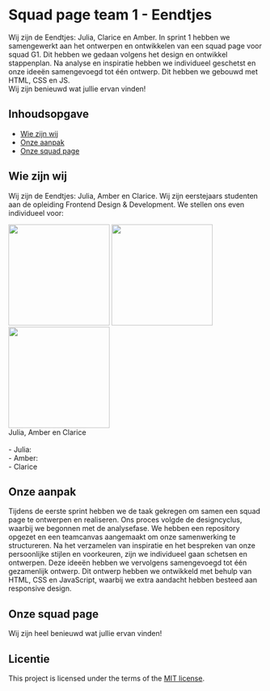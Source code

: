
# Squad page team 1 - Eendtjes

Wij zijn de Eendtjes: Julia, Clarice en Amber. In sprint 1 hebben we samengewerkt aan het ontwerpen en ontwikkelen van een squad page voor squad G1. Dit hebben we gedaan volgens het design en ontwikkel stappenplan. Na analyse en inspiratie hebben we individueel geschetst en onze ideeën samengevoegd tot één ontwerp. Dit hebben we gebouwd met HTML, CSS en JS. 
<br>
Wij zijn benieuwd wat jullie ervan vinden!

## Inhoudsopgave
* [Wie zijn wij](#wie-zijn-wij)
* [Onze aanpak](#onze-aanpak)
* [Onze squad page](#onze-squad-page)

## Wie zijn wij
Wij zijn de Eendtjes: Julia, Amber en Clarice. Wij zijn eerstejaars studenten aan de opleiding Frontend Design & Development. We stellen ons even individueel voor:

<img src="https://github.com/user-attachments/assets/30ea1ab7-5a99-4bde-b189-04810b0458b8" width="200" height="auto" />
<img src="https://github.com/user-attachments/assets/30ea1ab7-5a99-4bde-b189-04810b0458b8" width="200" height="auto" />
<img src="https://github.com/user-attachments/assets/30ea1ab7-5a99-4bde-b189-04810b0458b8" width="200" height="auto" />
<br>
Julia, Amber en Clarice
<br>
<br>
- Julia:
<br>
- Amber:
<br>
- Clarice
	
## Onze aanpak
Tijdens de eerste sprint hebben we de taak gekregen om samen een squad page te ontwerpen en realiseren. Ons proces volgde de designcyclus, waarbij we begonnen met de analysefase. We hebben een repository opgezet en een teamcanvas aangemaakt om onze samenwerking te structureren. Na het verzamelen van inspiratie en het bespreken van onze persoonlijke stijlen en voorkeuren, zijn we individueel gaan schetsen en ontwerpen. Deze ideeën hebben we vervolgens samengevoegd tot één gezamenlijk ontwerp. Dit ontwerp hebben we ontwikkeld met behulp van HTML, CSS en JavaScript, waarbij we extra aandacht hebben besteed aan responsive design.
	
## Onze squad page
Wij zijn heel benieuwd wat jullie ervan vinden!


## Licentie

This project is licensed under the terms of the [MIT license](./LICENSE).
